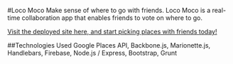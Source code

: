 #Loco Moco
Make sense of where to go with friends. Loco Moco is a real-time collaboration app that enables friends to vote on where to go. 

[Visit the deployed site here, and start picking places with friends today!](https://locomoco.herokuapp.com/)

##Technologies Used
Google Places API, Backbone.js, Marionette.js, Handlebars, Firebase, Node.js / Express, Bootstrap, Grunt
